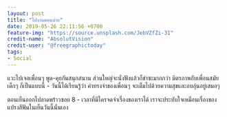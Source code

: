 ```yaml
---
layout: post
title: "ไปงานตอนบ่าย"
date: 2019-05-26 22:11:56 +0700
feature-img: "https://source.unsplash.com/JebVZfZi-3I"
credit-name: "AbsolutVision"
credit-user: "@freegraphictoday"
tags:
- Social
---
```

แวะไปเจอเพื่อนๆ พูด-คุยกันสนุกสนาน ส่วนใหญ่จะนั่งฟังแล้วก็ขำซะมากกว่า มิตรภาพกับเพื่อนสมัยเด็กๆ ก็เป็นแบบนี้ - วันนี้ได้เรียนรู้ว่า คำทรงจำของเพื่อนๆ จะเต็มไปด้วยความสุขและอบอุ่นอยู่เสมอๆ

<i class="fa fa-child" style="color:plum"></i>

ตอนเย็นออกไปลาดพร้าวซอย 8 - เวลาที่มีใครจดจำเรื่องของเราได้ เราจะประทับใจเหมือนเรื่องของแปรงสีฟันในเย็นวันนี้นั่นเอง
